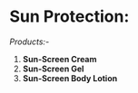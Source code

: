 # **Sun Protection:**



*Products:-*

1. **Sun-Screen Cream**
2. **Sun-Screen Gel**
3. **Sun-Screen Body Lotion**